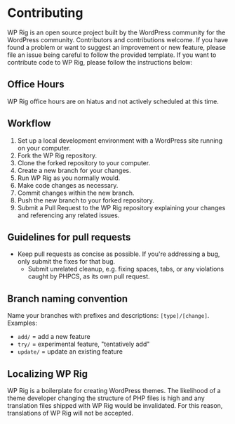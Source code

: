 # Contributing
WP Rig is an open source project built by the WordPress community for the WordPress community. Contributors and contributions welcome.
If you have found a problem or want to suggest an improvement or new feature, please file an issue being careful to follow the provided template.
If you want to contribute code to WP Rig, please follow the instructions below:

## Office Hours
WP Rig office hours are on hiatus and not actively scheduled at this time.

## Workflow
1. Set up a local development environment with a WordPress site running on your computer.
2. Fork the WP Rig repository.
3. Clone the forked repository to your computer.
4. Create a new branch for your changes.
5. Run WP Rig as you normally would.
6. Make code changes as necessary.
7. Commit changes within the new branch.
9. Push the new branch to your forked repository.
10. Submit a Pull Request to the WP Rig repository explaining your changes and referencing any related issues.

## Guidelines for pull requests
- Keep pull requests as concise as possible. If you're addressing a bug, only submit the fixes for that bug. 
  - Submit unrelated cleanup, e.g. fixing spaces, tabs, or any violations caught by PHPCS, as its own pull request.

## Branch naming convention
Name your branches with prefixes and descriptions: `[type]/[change]`. Examples:

- `add/` = add a new feature
- `try/` = experimental feature, "tentatively add"
- `update/` = update an existing feature

## Localizing WP Rig
WP Rig is a boilerplate for creating WordPress themes. The likelihood of a theme developer changing the structure of PHP files is high and any translation files shipped with WP Rig would be invalidated. For this reason, translations of WP Rig will not be accepted.
